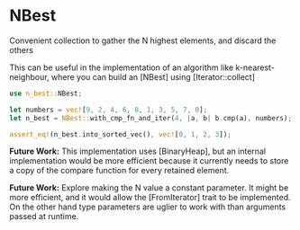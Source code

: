
# NBest

Convenient collection to gather the N highest elements, and discard the others

This can be useful in the implementation of an algorithm like k-nearest-neighbour, where you
can build an [NBest] using [Iterator::collect]

```rust
use n_best::NBest;

let numbers = vec![9, 2, 4, 6, 8, 1, 3, 5, 7, 0];
let n_best = NBest::with_cmp_fn_and_iter(4, |a, b| b.cmp(a), numbers);

assert_eq!(n_best.into_sorted_vec(), vec![0, 1, 2, 3]);
```

**Future Work:** This implementation uses [BinaryHeap], but an internal implementation would
be more efficient because it currently needs to store a copy of the compare function for every
retained element.

**Future Work:** Explore making the N value a constant parameter.  It might be more efficient, and it would allow the [FromIterator] trait to be implemented.  On the other hand type parameters are uglier to work with than arguments passed at runtime.